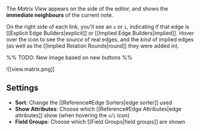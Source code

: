 The _Matrix View_ appears on the side of the editor, and shows the **immediate neighbours** of the current note.

On the right side of each link, you'll see an `x` or `i`, indicating if that edge is [[Explicit Edge Builders|explicit]] or [[Implied Edge Builders|implied]]. Hover over the icon to see the _source_ of real edges, and the _kind_ of implied edges (as well as the [[Implied Relation Rounds|round]] they were added in).

%% TODO: New image based on new buttons %%

![[view.matrix.png]]

## Settings

- **Sort**: Change the [[Reference#Edge Sorters|edge sorter]] used
- **Show Attributes**: Choose which [[Reference#Edge Attributes|edge attributes]] show (when hovering the `x`/`i` icon)
- **Field Groups**: Choose which [[Field Groups|field groups]] are shown
